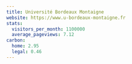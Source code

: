 ```yaml
---
title: Université Bordeaux Montaigne
website: https://www.u-bordeaux-montaigne.fr
stats:
  visitors_per_month: 1100000
  average_pageviews: 7.12
carbon:
  home: 2.95
  legal: 0.46
---
```


